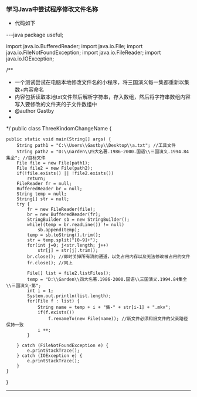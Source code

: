 ### 学习Java中尝试程序修改文件名称

* 代码如下

---java
package useful;

import java.io.BufferedReader;
import java.io.File;
import java.io.FileNotFoundException;
import java.io.FileReader;
import java.io.IOException;

/**
 * 一个测试尝试在电脑本地修改文件名的小程序，将三国演义每一集都重新以集数+内容命名
 * 内容包括读取本地txt文件然后解析字符串，存入数组，然后将字符串数组内容写入要修改的文件夹的子文件数组中
 * @author Gastby
 *
 */
public class ThreeKindomChangeName {

	public static void main(String[] args) {
		String path1 = "C:\\Users\\Gastby\\Desktop\\a.txt"; //工具文件
		String path2 = "D:\\Garden\\四大名著.1986-2000.国语\\三国演义.1994.84集全"; //目标文件
		File file = new File(path1);
		File file2 = new File(path2);
		if(!file.exists() || !file2.exists())
			return;
		FileReader fr = null;
		BufferedReader br = null;
		String temp = null;
		String[] str = null;
		try {
			fr = new FileReader(file);
			br = new BufferedReader(fr);
			StringBuilder sb = new StringBuilder();
			while((temp = br.readLine()) != null)
				sb.append(temp);
			temp = sb.toString().trim();
			str = temp.split("[0-9]+");
			for(int j=0; j<str.length; j++)
				str[j] = str[j].trim();
			br.close(); //即时关掉所有流的通道，以免占用内存以及无法修改被占用的文件
			fr.close(); //同上
			
			File[] list = file2.listFiles();
			temp = "D:\\Garden\\四大名著.1986-2000.国语\\三国演义.1994.84集全\\三国演义-第";
			int i = 1;
			System.out.println(list.length);
			for(File f : list) {
				String name = temp + i + "集-" + str[i-1] + ".mkv";
				if(f.exists())
					f.renameTo(new File(name)); //新文件必须和旧文件的父亲路径保持一致
				i ++;
			}
			
		} catch (FileNotFoundException e) {
			e.printStackTrace();
		} catch (IOException e) {
			e.printStackTrace();
		}
	}
  
}

---
